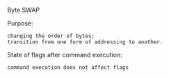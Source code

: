 Byte SWAP

Purpose:

	changing the order of bytes;
	transition from one form of addressing to another.
	
State of flags after command execution:

	command execution does not affect flags